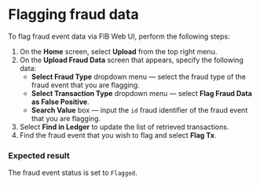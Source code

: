 # Flagging fraud data

To flag fraud event data via FIB Web UI, perform the following steps:

1. On the **Home** screen, select **Upload** from the top right menu.
2. On the **Upload Fraud Data** screen that appears, specify the following data:
    - **Select Fraud Type** dropdown menu — select the fraud type of the fraud event that you are flagging.
    - **Select Transaction Type** dropdown menu — select **Flag Fraud Data as False Positive**.
    - **Search Value** box — input the `id` fraud identifier of the fraud event that you are flagging.
3. Select **Find in Ledger** to update the list of retrieved transactions.
4. Find the fraud event that you wish to flag and select **Flag Tx**.

### Expected result

The fraud event status is set to `Flagged`.
